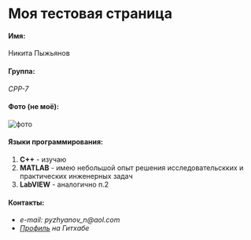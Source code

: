 # Моя тестовая страница

#### Имя:
Никита Пыжьянов

#### Группа:
*CPP-7*

#### Фото (не моё):
![фото](https://theanimalw.com/wp-content/uploads/2016/01/380.jpg)

#### Языки программирования:
1. **C++** - изучаю
2. **MATLAB** - имею небольшой опыт решения исследовательскких и практических инженерных задач
3. **LabVIEW** - аналогично п.2

#### Контакты:
* _e-mail: pyzhyanov_n@aol.com_
* _[Профиль](https://github.com/NPyzhyanov) на Гитхабе_
